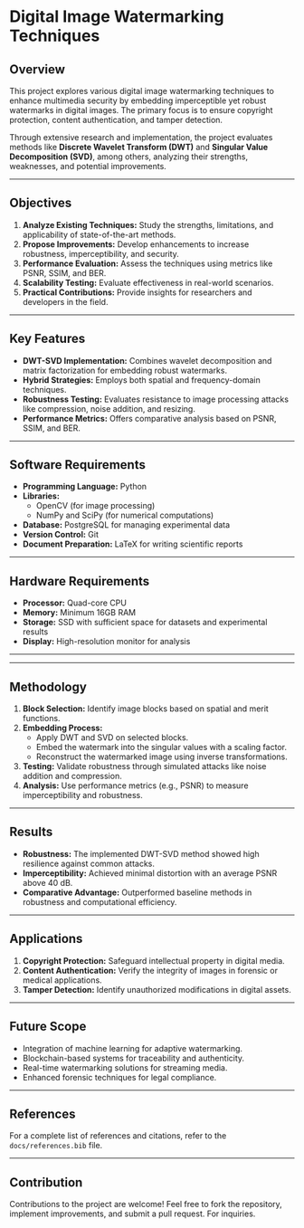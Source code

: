 # Digital Image Watermarking Techniques

## Overview

This project explores various digital image watermarking techniques to enhance multimedia security by embedding imperceptible yet robust watermarks in digital images. The primary focus is to ensure copyright protection, content authentication, and tamper detection.

Through extensive research and implementation, the project evaluates methods like **Discrete Wavelet Transform (DWT)** and **Singular Value Decomposition (SVD)**, among others, analyzing their strengths, weaknesses, and potential improvements.

---

## Objectives

1. **Analyze Existing Techniques:** Study the strengths, limitations, and applicability of state-of-the-art methods.
2. **Propose Improvements:** Develop enhancements to increase robustness, imperceptibility, and security.
3. **Performance Evaluation:** Assess the techniques using metrics like PSNR, SSIM, and BER.
4. **Scalability Testing:** Evaluate effectiveness in real-world scenarios.
5. **Practical Contributions:** Provide insights for researchers and developers in the field.

---

## Key Features

- **DWT-SVD Implementation:** Combines wavelet decomposition and matrix factorization for embedding robust watermarks.
- **Hybrid Strategies:** Employs both spatial and frequency-domain techniques.
- **Robustness Testing:** Evaluates resistance to image processing attacks like compression, noise addition, and resizing.
- **Performance Metrics:** Offers comparative analysis based on PSNR, SSIM, and BER.

---

## Software Requirements

- **Programming Language:** Python
- **Libraries:**
  - OpenCV (for image processing)
  - NumPy and SciPy (for numerical computations)
- **Database:** PostgreSQL for managing experimental data
- **Version Control:** Git
- **Document Preparation:** LaTeX for writing scientific reports

---

## Hardware Requirements

- **Processor:** Quad-core CPU
- **Memory:** Minimum 16GB RAM
- **Storage:** SSD with sufficient space for datasets and experimental results
- **Display:** High-resolution monitor for analysis

---


---

## Methodology

1. **Block Selection:** Identify image blocks based on spatial and merit functions.
2. **Embedding Process:**
   - Apply DWT and SVD on selected blocks.
   - Embed the watermark into the singular values with a scaling factor.
   - Reconstruct the watermarked image using inverse transformations.
3. **Testing:** Validate robustness through simulated attacks like noise addition and compression.
4. **Analysis:** Use performance metrics (e.g., PSNR) to measure imperceptibility and robustness.

---

## Results

- **Robustness:** The implemented DWT-SVD method showed high resilience against common attacks.
- **Imperceptibility:** Achieved minimal distortion with an average PSNR above 40 dB.
- **Comparative Advantage:** Outperformed baseline methods in robustness and computational efficiency.

---

## Applications

1. **Copyright Protection:** Safeguard intellectual property in digital media.
2. **Content Authentication:** Verify the integrity of images in forensic or medical applications.
3. **Tamper Detection:** Identify unauthorized modifications in digital assets.

---

## Future Scope

- Integration of machine learning for adaptive watermarking.
- Blockchain-based systems for traceability and authenticity.
- Real-time watermarking solutions for streaming media.
- Enhanced forensic techniques for legal compliance.

---

## References

For a complete list of references and citations, refer to the `docs/references.bib` file.

---

## Contribution

Contributions to the project are welcome! Feel free to fork the repository, implement improvements, and submit a pull request. For inquiries.


